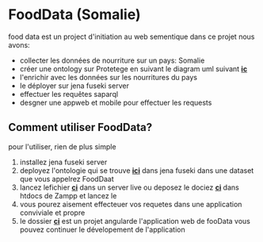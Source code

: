 # FoodData (Somalie)

food data est un project d'initiation au web sementique
dans ce projet nous avons:

- collecter les données de nourriture sur un pays: Somalie
- créer une ontology sur Protetege en suivant le diagram uml suivant [**ic**](./Uml/FoodData.png)
- l'enrichir avec les données sur les nourritures du pays
- le déployer sur jena fuseki server
- effectuer les requêtes saparql
- desgner une appweb et mobile pour effectuer les requests

## Comment utiliser FoodData?

pour l'utiliser, rien de plus simple

1.  installez jena fuseki server
2.  deployez l'ontologie qui se trouve [**ici**](./onthologie/onthologie.owl) dans jena fuseki dans une dataset que vous appelrez FoodDaat
3.  lancez lefichier [**ci**](./Appweb/dist/index.html) dans un server live ou deposez le dociez [**ci**](./Appweb/dist) dans htdocs de Zampp et lancez le
4.  vous pourez aisement effecteuer vos requetes dans une application conviviale et propre
5.  le dossier [**ci**](./Appweb/foodData/) est un projet angularde l'application web de fooData vous pouvez continuer le dévelopement de l'application
